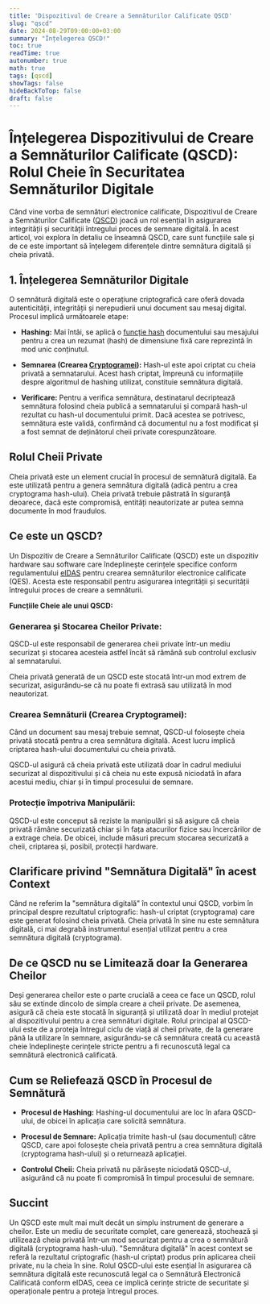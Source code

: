 ```yaml
---
title: 'Dispozitivul de Creare a Semnăturilor Calificate QSCD'
slug: "qscd"
date: 2024-08-29T09:00:00+03:00
summary: "Înțelegerea QSCD!"
toc: true
readTime: true
autonumber: true
math: true
tags: [qscd]
showTags: false
hideBackToTop: false
draft: false
---
```


# Înțelegerea Dispozitivului de Creare a Semnăturilor Calificate (QSCD): Rolul Cheie în Securitatea Semnăturilor Digitale
Când vine vorba de semnături electronice calificate, Dispozitivul de Creare a Semnăturilor Calificate ([QSCD](https://en.wikipedia.org/wiki/Secure_signature_creation_device)) joacă un rol esențial în asigurarea integrității și securității întregului proces de semnare digitală. În acest articol, voi explora în detaliu ce înseamnă QSCD, care sunt funcțiile sale și de ce este important să înțelegem diferențele dintre semnătura digitală și cheia privată.

## 1. Înțelegerea Semnăturilor Digitale
O semnătură digitală este o operațiune criptografică care oferă dovada autenticității, integrității și nerepudierii unui document sau mesaj digital. Procesul implică următoarele etape:

* **Hashing:** Mai întâi, se aplică o [funcție hash](https://ro.wikipedia.org/wiki/Func%C8%9Bie_hash) documentului sau mesajului pentru a crea un rezumat (hash) de dimensiune fixă care reprezintă în mod unic conținutul.

* **Semnarea (Crearea [Cryptogramei](https://ro.wiktionary.org/wiki/criptogram%C4%83)):** Hash-ul este apoi criptat cu cheia privată a semnatarului. Acest hash criptat, împreună cu informațiile despre algoritmul de hashing utilizat, constituie semnătura digitală.

* **Verificare:** Pentru a verifica semnătura, destinatarul decriptează semnătura folosind cheia publică a semnatarului și compară hash-ul rezultat cu hash-ul documentului primit. Dacă acestea se potrivesc, semnătura este validă, confirmând că documentul nu a fost modificat și a fost semnat de deținătorul cheii private corespunzătoare.

## Rolul Cheii Private

Cheia privată este un element crucial în procesul de semnătură digitală. Ea este utilizată pentru a genera semnătura digitală (adică pentru a crea cryptograma hash-ului). Cheia privată trebuie păstrată în siguranță deoarece, dacă este compromisă, entități neautorizate ar putea semna documente în mod fraudulos.

## Ce este un QSCD?
Un Dispozitiv de Creare a Semnăturilor Calificate (QSCD) este un dispozitiv hardware sau software care îndeplinește cerințele specifice conform regulamentului [eIDAS](https://digital-strategy.ec.europa.eu/ro/policies/eidas-regulation) pentru crearea semnăturilor electronice calificate (QES). Acesta este responsabil pentru asigurarea integrității și securității întregului proces de creare a semnăturii.

**Funcțiile Cheie ale unui QSCD:**

### Generarea și Stocarea Cheilor Private:

QSCD-ul este responsabil de generarea cheii private într-un mediu securizat și stocarea acesteia astfel încât să rămână sub controlul exclusiv al semnatarului.

Cheia privată generată de un QSCD este stocată într-un mod extrem de securizat, asigurându-se că nu poate fi extrasă sau utilizată în mod neautorizat.

### Crearea Semnăturii (Crearea Cryptogramei):

Când un document sau mesaj trebuie semnat, QSCD-ul folosește cheia privată stocată pentru a crea semnătura digitală. Acest lucru implică criptarea hash-ului documentului cu cheia privată.

QSCD-ul asigură că cheia privată este utilizată doar în cadrul mediului securizat al dispozitivului și că cheia nu este expusă niciodată în afara acestui mediu, chiar și în timpul procesului de semnare.

### Protecție împotriva Manipulării:

QSCD-ul este conceput să reziste la manipulări și să asigure că cheia privată rămâne securizată chiar și în fața atacurilor fizice sau încercărilor de a extrage cheia. De obicei, include măsuri precum stocarea securizată a cheii, criptarea și, posibil, protecții hardware.

## Clarificare privind "Semnătura Digitală" în acest Context
Când ne referim la "semnătura digitală" în contextul unui QSCD, vorbim în principal despre rezultatul criptografic: hash-ul criptat (cryptograma) care este generat folosind cheia privată. Cheia privată în sine nu este semnătura digitală, ci mai degrabă instrumentul esențial utilizat pentru a crea semnătura digitală (cryptograma).

## De ce QSCD nu se Limitează doar la Generarea Cheilor
Deși generarea cheilor este o parte crucială a ceea ce face un QSCD, rolul său se extinde dincolo de simpla creare a cheii private. De asemenea, asigură că cheia este stocată în siguranță și utilizată doar în mediul protejat al dispozitivului pentru a crea semnături digitale. Rolul principal al QSCD-ului este de a proteja întregul ciclu de viață al cheii private, de la generare până la utilizare în semnare, asigurându-se că semnătura creată cu această cheie îndeplinește cerințele stricte pentru a fi recunoscută legal ca semnătură electronică calificată.

## Cum se Reliefează QSCD în Procesul de Semnătură
* **Procesul de Hashing:** Hashing-ul documentului are loc în afara QSCD-ului, de obicei în aplicația care solicită semnătura.

* **Procesul de Semnare:** Aplicația trimite hash-ul (sau documentul) către QSCD, care apoi folosește cheia privată pentru a crea semnătura digitală (cryptograma hash-ului) și o returnează aplicației.

* **Controlul Cheii:** Cheia privată nu părăsește niciodată QSCD-ul, asigurând că nu poate fi compromisă în timpul procesului de semnare.

## Succint
Un QSCD este mult mai mult decât un simplu instrument de generare a cheilor. Este un mediu de securitate complet, care generează, stochează și utilizează cheia privată într-un mod securizat pentru a crea o semnătură digitală (cryptograma hash-ului). "Semnătura digitală" în acest context se referă la rezultatul criptografic (hash-ul criptat) produs prin aplicarea cheii private, nu la cheia în sine. Rolul QSCD-ului este esențial în asigurarea că semnătura digitală este recunoscută legal ca o Semnătură Electronică Calificată conform eIDAS, ceea ce implică cerințe stricte de securitate și operaționale pentru a proteja întregul proces.